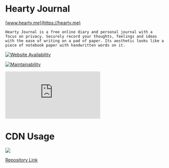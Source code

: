 # Hearty Journal

[www.hearty.me](https://hearty.me)
```
Hearty Journal is a free online diary and personal journal with a focus on privacy. Securely record your thoughts, feelings and ideas with the ease of writing on a pad of paper. Its aesthetic looks like a piece of notebook paper with handwritten words on it.
```

[![Website Availability](https://www.sixnines.io/b/954d?style=flat)](https://www.sixnines.io/h/954d)

[![Maintainability](https://api.codeclimate.com/v1/badges/641920bd11652ab77ebe/maintainability)](https://codeclimate.com/github/chennien/hearty.me/maintainability)

[![Hits-of-Code](https://hitsofcode.com/github/chennien/hearty.me)](https://hitsofcode.com/view/github.com/chennien/hearty.me)


# CDN Usage

[![](https://data.jsdelivr.com/v1/package/gh/chennien/hearty.me/badge?style=rounded)](https://www.jsdelivr.com/package/gh/chennien/hearty.me)


[Repository Link](https://git.io/JvNvX)